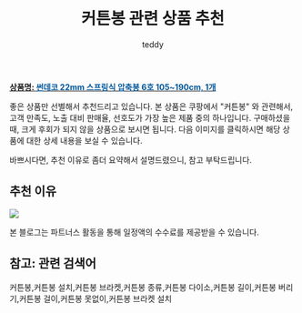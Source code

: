 ﻿---
layout: post
title:  "커튼봉 관련 상품 추천"
author: teddy
categories: [ 가구/인테리어 ]
tags: [커튼봉,커튼봉 설치,커튼봉 브라켓,커튼봉 종류,커튼봉 다이소,커튼봉 길이,커튼봉 버리기,커튼봉 걸이,커튼봉 못없이,커튼봉 브라켓 설치]
image: https://static.coupangcdn.com/image/retail/images/191042696468944-7846f704-b231-45ba-8e1c-6484393d72e2.jpg 
description: "쿠팡에서 커튼봉 관련 상품으로 가장 고객 선호도가 높은 제품 중 하나입니다."
---

<a href="https://link.coupang.com/re/AFFSDP?lptag=AF3256674&pageKey=141108&itemId=259332&vendorItemId=3019808236&traceid=V0-153-121ab19c29d3d731"><b>상품명: <font color='#01579B'>썬데코 22mm 스프링식 압축봉 6호 105~190cm, 1개</font></b></a>

좋은 상품만 선별해서 추천드리고 있습니다.
본 상품은 쿠팡에서 "커튼봉" 와 관련해서, 고객 만족도, 노출 대비 판매율, 선호도가 가장 높은 제품 중의 하나입니다.
구매하셨을 때, 크게 후회가 되지 않을 상품으로 보시면 됩니다. 
다음 이미지를 클릭하시면 해당 상품에 대한 상세 내용을 보실 수 있습니다.

바쁘시다면, 추천 이유로 좀더 요약해서 설명드렸으니, 참고 부탁드립니다.

## 추천 이유 

<a href="https://link.coupang.com/re/AFFSDP?lptag=AF3256674&pageKey=141108&itemId=259332&vendorItemId=3019808236&traceid=V0-153-121ab19c29d3d731"><img src="https://thumbnail6.coupangcdn.com/thumbnails/remote/q89/image/retail/images/63627200148593-46c2357c-3866-48a4-9a73-ab83378c03f9.jpg"></a> 

본 블로그는 파트너스 활동을 통해 일정액의 수수료를 제공받을 수 있습니다.

## 참고: 관련 검색어    
커튼봉,커튼봉 설치,커튼봉 브라켓,커튼봉 종류,커튼봉 다이소,커튼봉 길이,커튼봉 버리기,커튼봉 걸이,커튼봉 못없이,커튼봉 브라켓 설치